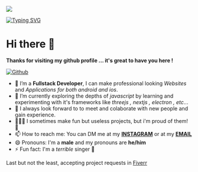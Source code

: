 ![](https://i.ibb.co/hRQGNqf/image-1.png)

[![Typing SVG](https://readme-typing-svg.demolab.com?font=Fira+Code&size=25&duration=1000&pause=1000&width=435&lines=Full+Stack+Developer;Ethical+Hacker;Reverse+Engineer;Tech+Enthusiast;Android+and+IOS+Developer)](https://github.com/aaditya-paul)
# Hi there 👋

**Thanks for visiting my github profile ... it's great to have you here !**

[![Github](https://img.shields.io/github/followers/aaditya-paul?label=Follow&style=social)](https://github.com/aaditya-paul)

- 🔭 I’m a **Fullstack Developer**, I can make professional looking *Websites* and *Applications for both android and ios*.
- 🌱 I’m currently exploring the depths of *javascript* by learning and experimenting with it's frameworks like *threejs , nextjs , electron , etc*...
- 👯 I always look forward to to meet and colaborate with new people and gain experience.
- 🧑🏽‍💻 I sometimes make fun but useless projects, but i'm proud of them! 👻 
- 📫 How to reach me: You can DM me at my **[INSTAGRAM](https://www.instagram.com/__the.frustrated.guy__/)** or at my **[EMAIL](mailto:aadityapaul2006.programmer@gmail.com)**
- 😄 Pronouns: I'm a **male** and my pronouns are **he/him**
- ⚡ Fun fact: I'm a *terrible* singer 🗿 

Last but not the least, accepting project requests in [Fiverr](https://www.fiverr.com/share/a9jk1G)
